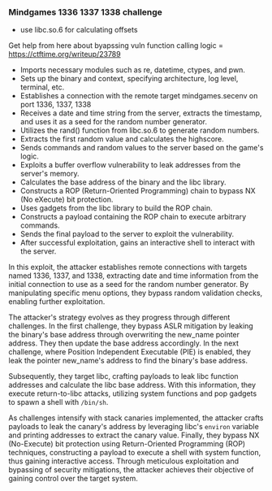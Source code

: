 ### Mindgames 1336 1337 1338 challenge

- use libc.so.6 for calculating offsets

Get help from here about byapssing vuln function calling logic =  https://ctftime.org/writeup/23789

- Imports necessary modules such as re, datetime, ctypes, and pwn.
- Sets up the binary and context, specifying architecture, log level, terminal, etc.
- Establishes a connection with the remote target mindgames.secenv on port 1336, 1337, 1338
- Receives a date and time string from the server, extracts the timestamp, and uses it as a seed for the random number generator.
- Utilizes the rand() function from libc.so.6 to generate random numbers.
- Extracts the first random value and calculates the highscore.
- Sends commands and random values to the server based on the game's logic.
- Exploits a buffer overflow vulnerability to leak addresses from the server's memory.
- Calculates the base address of the binary and the libc library.
- Constructs a ROP (Return-Oriented Programming) chain to bypass NX (No eXecute) bit protection.
- Uses gadgets from the libc library to build the ROP chain.
- Constructs a payload containing the ROP chain to execute arbitrary commands.
- Sends the final payload to the server to exploit the vulnerability.
- After successful exploitation, gains an interactive shell to interact with the server.

In this exploit, the attacker establishes remote connections with targets named 1336, 1337, and 1338, extracting date and time information from the initial connection to use as a seed for the random number generator. By manipulating specific menu options, they bypass random validation checks, enabling further exploitation.

The attacker's strategy evolves as they progress through different challenges. In the first challenge, they bypass ASLR mitigation by leaking the binary's base address through overwriting the new_name pointer address. They then update the base address accordingly. In the next challenge, where Position Independent Executable (PIE) is enabled, they leak the pointer new_name's address to find the binary's base address.

Subsequently, they target libc, crafting payloads to leak libc function addresses and calculate the libc base address. With this information, they execute return-to-libc attacks, utilizing system functions and pop gadgets to spawn a shell with `/bin/sh`.

As challenges intensify with stack canaries implemented, the attacker crafts payloads to leak the canary's address by leveraging libc's `environ` variable and printing addresses to extract the canary value. Finally, they bypass NX (No-Execute) bit protection using Return-Oriented Programming (ROP) techniques, constructing a payload to execute a shell with system function, thus gaining interactive access. Through meticulous exploitation and bypassing of security mitigations, the attacker achieves their objective of gaining control over the target system.
